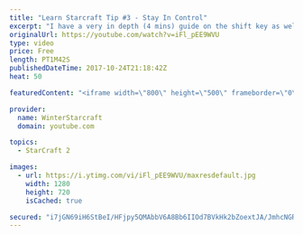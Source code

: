 ```yaml
---
title: "Learn Starcraft Tip #3 - Stay In Control"
excerpt: "I have a very in depth (4 mins) guide on the shift key as well here https://www.youtube.com/watch?v=7x9pHr544oY"
originalUrl: https://youtube.com/watch?v=iFl_pEE9WVU
type: video
price: Free
length: PT1M42S
publishedDateTime: 2017-10-24T21:18:42Z
heat: 50

featuredContent: "<iframe width=\"800\" height=\"500\" frameborder=\"0\" src=\"https://www.youtube.com/embed/iFl_pEE9WVU\" allow=\"accelerometer; autoplay; encrypted-media; gyroscope; picture-in-picture\" allowfullscreen></iframe>"

provider:
  name: WinterStarcraft
  domain: youtube.com

topics:
  - StarCraft 2

images:
  - url: https://i.ytimg.com/vi/iFl_pEE9WVU/maxresdefault.jpg
    width: 1280
    height: 720
    isCached: true

secured: "i7jGN69iH6StBeI/HFjpy5QMAbbV6A8Bb6IIOd7BVkHk2bZoextJA/JmhcNGR6nevh2UWA+uryVmy72uMFGWjvdWrGcuIYmHkpbBYZ7q1W9PPlSsXPuT64s9V6kam/ww/6vAjmg7qycHim/WbQnxU9JcMiQdXsUI2tcIyiWqaJmmX2+DtoOqtQV5h1x5H+D/TYtEdyLhO/kErIpcTbqmCcfwZLe8m9OIaqyLZH8PNQRcvH6vJ3Gz/OIIx7Cm2pucFWzWbQv6ul6bWHR3byKJhiEmT0fOH9K6obj7ILUPXeuDQlIoLQEQnigkRGKlf4qEBatLAkJqsAAk7MmvN9m38jJoSbjN80u3hQcMNYyo5v9yo3ofFDA0k67BkU7vfAXFTdBwDt48Bw2RbupskJGINgEeR1Eq6i1uVc9M32e1YxA=;f6ULgd4SlZkBqXYO/acycQ=="
---
```


